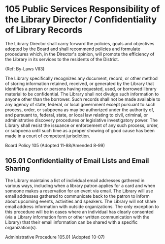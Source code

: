 # 105 Public Services Responsibility of the Library Director / Confidentiality of Library Records

The Library Director shall carry forward the policies, goals and objectives adopted by the Board and shall recommend policies and formulate procedures which, in the Director's opinion, will promote the efficiency of the Library in its services to the residents of the District.

(Ref: By-Laws VII3)

The Library specifically recognizes any document, record, or other method of storing information retained, received, or generated by the Library that identifies a person or persons having requested, used, or borrowed library material to be confidential. The Library shall not divulge such information to anyone other than the borrower. Such records shall not be made available to any agency of state, federal, or local government except pursuant to such process, order, or subpoena as may be authorized under the authority of, and pursuant to, federal, state, or local law relating to civil, criminal, or administrative discovery procedures or legislative investigatory power. The Library shall resist the issuance or enforcement of any such process, order, or subpoena until such time as a proper showing of good cause has been made in a court of competent jurisdiction.

Board Policy 105 (Adopted 11-88/Amended 8-99)

## 105.01 Confidentiality of Email Lists and Email Sharing

The Library maintains a list of individual email addresses gathered in various ways, including when a library patron applies for a card and when someone makes a reservation for an event via email. The Library will use email addresses gathered to communicate back to the patron to inform about upcoming events, activities and speakers. The Library will not share email address information with outside organizations. The only exception to this procedure will be in cases where an individual has clearly consented (via a Library information form or other written communication with the Library) that their email information can be shared with a specific organization(s).

Administrative Procedure 105.01 (Adopted 10-07)
